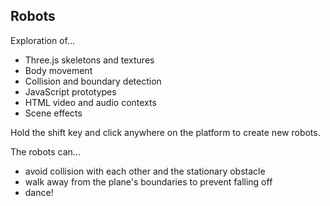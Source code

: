 ## Robots

Exploration of...

* Three.js skeletons and textures
* Body movement
* Collision and boundary detection
* JavaScript prototypes
* HTML video and audio contexts
* Scene effects

Hold the shift key and click anywhere on the platform to create new robots.

The robots can...
* avoid collision with each other and the stationary obstacle
* walk away from the plane's boundaries to prevent falling off
* dance!